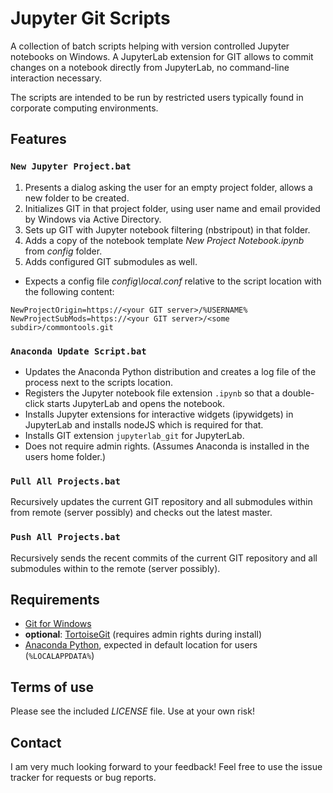 # Jupyter Git Scripts

A collection of batch scripts helping with version controlled Jupyter
notebooks on Windows.
A JupyterLab extension for GIT allows to commit changes on a notebook
directly from JupyterLab, no command-line interaction necessary.

The scripts are intended to be run by restricted users
typically found in corporate computing environments.

## Features

### `New Jupyter Project.bat`

1. Presents a dialog asking the user for an empty project folder,
   allows a new folder to be created.
2. Initializes GIT in that project folder, using user name and email provided
   by Windows via Active Directory.
3. Sets up GIT with Jupyter notebook filtering (nbstripout) in that folder.
4. Adds a copy of the notebook template *New Project Notebook.ipynb* from *config* folder.
5. Adds configured GIT submodules as well.

- Expects a config file *config\local.conf* relative to the script location
  with the following content:

```
NewProjectOrigin=https://<your GIT server>/%USERNAME%
NewProjectSubMods=https://<your GIT server>/<some subdir>/commontools.git
```

### `Anaconda Update Script.bat`

- Updates the Anaconda Python distribution
  and creates a log file of the process next to the scripts location.
- Registers the Jupyter notebook file extension `.ipynb` so that a double-click
  starts JupyterLab and opens the notebook.
- Installs Jupyter extensions for interactive widgets (ipywidgets) in JupyterLab
  and installs nodeJS which is required for that.
- Installs GIT extension `jupyterlab_git` for JupyterLab.
- Does not require admin rights.
  (Assumes Anaconda is installed in the users home folder.)

### `Pull All Projects.bat`

Recursively updates the current GIT repository and all submodules within from
remote (server possibly) and checks out the latest master.

### `Push All Projects.bat`

Recursively sends the recent commits of the current GIT repository and all
submodules within to the remote (server possibly).

## Requirements

- [Git for Windows](https://git-scm.com/download/win)
- **optional**: [TortoiseGit](https://tortoisegit.org/download/)
  (requires admin rights during install)
- [Anaconda Python](https://www.anaconda.com/distribution/),
  expected in default location for users (`%LOCALAPPDATA%`)

## Terms of use

Please see the included *LICENSE* file.
Use at your own risk!

## Contact

I am very much looking forward to your feedback!
Feel free to use the issue tracker for requests or bug reports.
